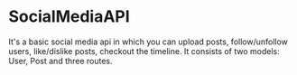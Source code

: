 # SocialMediaAPI
It's a basic social media api in which you can upload posts, follow/unfollow users, like/dislike posts, checkout the timeline. It consists of two models: User, Post and three routes.
